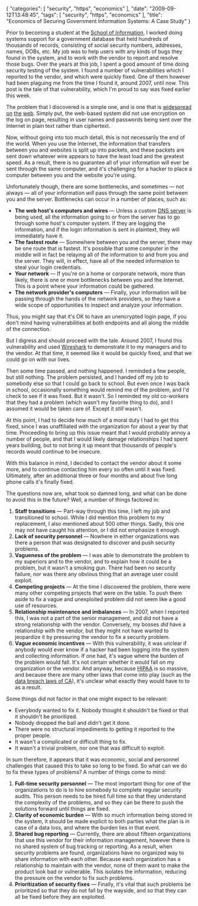 {
    "categories": [
        "security", 
        "https", 
        "economics"
    ], 
    "date": "2009-09-12T13:48:45", 
    "tags": [
        "security", 
        "https", 
        "economics"
    ], 
    "title": "Economics of Securing Government Information Systems: A Case Study"
}

Prior to becoming a student at the <a href="http://ischool.berkeley.edu" target="_blank">School of Information</a>, I worked doing systems support for a government database that held hundreds of thousands of records, consisting of social security numbers, addresses, names, DOBs, etc. My job was to help users with any kinds of bugs they found in the system, and to work with the vendor to report and resolve those bugs. Over the years at this job, I spent a good amount of time doing security testing of the system. I found a number of vulnerabilities which I reported to the vendor, and which were quickly fixed. One of them however had been plaguing me from the time I found it, around 2007, until now. This post is the tale of that vulnerability, which I'm proud to say was fixed earlier this week.

The problem that I discovered is a simple one, and is one that is <a href="http://www.hotmail.com" target="_blank" rel="nofollow">widespread</a> <a href="http://www.gmx.com/" rel="nofollow" target="_blank">on</a> <a href="http://webmail.juno.com" target="_blank" rel="nofollow">the</a> <a href="http://registration.excite.com" target="_blank" rel="nofollow">web</a>. Simply put, the web-based system did not use encryption on the log on page, resulting in user names and passwords being sent over the Internet in plain text rather than ciphertext. 

Now, without going into too much detail, this is not necessarily the end of the world. When you use the Internet, the information that transfers between you and websites is split up into packets, and these packets are sent down whatever wire appears to have the least load and the greatest speed. As a result, there is no guarantee all of your information will ever be sent through the same computer, and it's challenging for a hacker to place a computer between you and the website you're using.

Unfortunately though, there are some bottlenecks, and sometimes &mdash; not always &mdash; all of your information <em>will</em> pass through the same point between you and the server. Bottlenecks can occur in a number of places, such as:<ul>
<li><strong>The web host's computers and wires</strong> &mdash; Unless a custom <a href="http://en.wikipedia.org/wiki/Name_server" target="_blank">DNS server</a> is being used, all the information going to or from the server has to go through some host's computer system. If they are logging the information, and if the login information is sent in plaintext, they will immediately have it.</li>
<li><strong>The fastest route</strong> &mdash; Somewhere between you and the server, there may be one route that is fastest. It's possible that some computer in the middle will in fact be relaying all of the information to and from you and the server. They will, in effect, have all of the needed information to steal your login credentials.</li>
<li><strong>Your network</strong> &mdash; If you're on a home or corporate network, more than likely, there is one or more bottlenecks between you and the Internet. This is a point where your information could be gathered.</li>
<li><strong>The network provider's computers</strong> &mdash; Finally, your information will be passing through the hands of the network providers, so they have a wide scope of opportunities to inspect and analyze your information.</li></ul>

Thus, you might say that it's OK to have an unencrypted login page, if you don't mind having vulnerabilities at both endpoints and all along the middle of the connection.

But I digress and should proceed with the tale. Around 2007, I found this vulnerability and used <a href="http://www.wireshark.org/" target="_blank">Wireshark</a> to demonstrate it to my managers and to the vendor. At that time, it seemed like it would be quickly fixed, and that we could go on with our lives.

Then some time passed, and nothing happened. I reminded a few people, but still nothing. The problem persisted, and I handed off my job to somebody else so that I could go back to school. But even once I was back in school, occasionally something would remind me of the problem, and I'd check to see if it was fixed. But it wasn't. So I reminded my old co-workers that they had a problem (which wasn't my favorite thing to do), and I assumed it would be taken care of. Except it <em>still</em> wasn't.

At this point, I had to decide how much of a moral duty I had to get this fixed, since I was unaffiliated with the organization for about a year by that time. Proceeding to bring up this issue meant that I would probably annoy a number of people, and that I would likely damage relationships I had spent years building, but to not bring it up meant that thousands of people's records would continue to be insecure.

With this balance in mind, I decided to contact the vendor about it some more, and to continue contacting him every so often until it was fixed. Ultimately, after an additional three or four months and about five long phone calls it's finally fixed. 

The questions now are, what took so damned long, and what can be done to avoid this in the future? Well, a number of things factored in:
<ol><li><strong>Staff transitions</strong> &mdash; Part-way through this time, I left my job and transitioned to school. While I did mention this problem to my replacement, I also mentioned about 500 other things. Sadly, this one may not have caught his attention, or I did not emphasize it enough.</li>
<li><strong>Lack of security personnel</strong> &mdash; Nowhere in either organizations was there a person that was designated to discover and push security problems.</li>
<li><strong>Vagueness of the problem</strong> &mdash; I was able to demonstrate the problem to my superiors and to the vendor, and to explain how it could be a problem, but it wasn't a smoking gun. There had been no security failure, nor was there any obvious thing that an average user could exploit.</li>
<li><strong>Competing projects</strong> &mdash; At the time I discovered the problem, there were many other competing projects that were on the table. To push them aside to fix a vague and unexploited problem did not seem like a good use of resources.</li>
<li><strong>Relationship maintenance and imbalances</strong> &mdash; In 2007, when I reported this, I was not a part of the senior management, and did not have a strong relationship with the vendor. Conversely, my bosses <em>did</em> have a relationship with the vendor, but they might not have wanted to jeopardize it by pressuring the vendor to fix a security problem.</li>
<li><strong>Vague economic incentives</strong> &mdash; With this vulnerability, it was unclear if anybody would ever know if a hacker had been logging into the system and collecting information. If one had, it's vague where the burden of the problem would fall. It's not certain whether it would fall on my organization or the vendor. And anyway, because <a href="http://www.hhs.gov/ocr/privacy/" target="_blank">HIPAA</a> is so massive, and because there are many other laws that come into play (such as the <a href="http://www.dmv.ca.gov/pubs/vctop/appndxa/civil/civ1798_82.htm" target="_blank">data breach laws of CA</a>), it's unclear what exactly they would have to to as a result.</li></ol>

Some things did not factor in that one might expect to be relevant:<ul>
<li>Everybody wanted to fix it. Nobody thought it shouldn't be fixed or that it shouldn't be prioritized.</li>
<li>Nobody dropped the ball and didn't get it done.</li>
<li>There were no structural impediments to getting it reported to the proper people.</li>
<li>It wasn't a complicated or difficult thing to fix.</li>
<li>It wasn't a trivial problem, nor one that was difficult to exploit.</li></ul>

In sum therefore, it appears that it was economic, social and personnel challenges that caused this to take so long to be fixed. So what can we do to fix these types of problems? A number of things come to mind:<ol>
<li><strong>Full-time security personnel</strong> &mdash; The most important thing for one of the organizations to do is to hire somebody to complete regular security audits. This person needs to be hired full time so that they understand the complexity of the problems, and so they can be there to push the solutions forward until things are fixed.</li>
<li><strong>Clarity of economic burden</strong> &mdash; With so much information being stored in the system, it should be made explicit to both parties what the plan is in case of a data loss, and where the burden lies in that event.</li>
<li><strong>Shared bug reporting</strong> &mdash; Currently, there are about fifteen organizations that use this vendor for their information management, however there is no shared system of bug tracking or reporting. As a result, when security problems are found, organizations have no organized way to share information with each other.  Because each organization has a relationship to maintain with the vendor, none of them want to make the product look bad or vulnerable. This isolates the information, reducing the pressure on the vendor to fix such problems.</li>
<li><strong>Prioritization of security fixes</strong> &mdash; Finally, it's vital that such problems be prioritized so that they do not fall by the wayside, and so that they can all be fixed before they are exploited.</li></ol>
